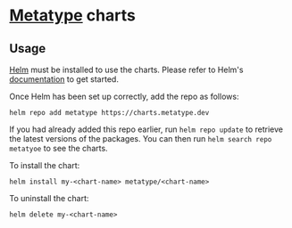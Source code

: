 # [Metatype](https://github.com/metatypedev/metatype) charts

## Usage

[Helm](https://helm.sh) must be installed to use the charts. Please refer to
Helm's [documentation](https://helm.sh/docs) to get started.

Once Helm has been set up correctly, add the repo as follows:

```shell
helm repo add metatype https://charts.metatype.dev
```

If you had already added this repo earlier, run `helm repo update` to retrieve
the latest versions of the packages. You can then run
`helm search repo metatyoe` to see the charts.

To install the <chart-name> chart:

```shell
helm install my-<chart-name> metatype/<chart-name>
```

To uninstall the chart:

```shell
helm delete my-<chart-name>
```
